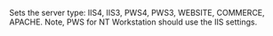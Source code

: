 ﻿Sets the server type: IIS4, IIS3, PWS4, PWS3, WEBSITE, COMMERCE, APACHE. Note, PWS for NT Workstation should use the IIS settings.